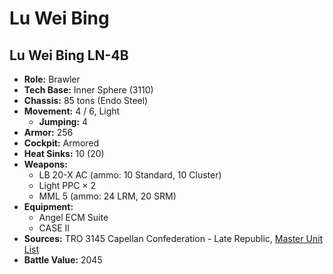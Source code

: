 # Lu Wei Bing
## Lu Wei Bing LN-4B
- **Role:** Brawler
- **Tech Base:** Inner Sphere (3110)
- **Chassis:** 85 tons (Endo Steel)
- **Movement:** 4 / 6, Light
  - **Jumping:** 4
- **Armor:** 256
- **Cockpit:** Armored
- **Heat Sinks:** 10 (20)
- **Weapons:**
  - LB 20-X AC (ammo: 10 Standard, 10 Cluster)
  - Light PPC × 2
  - MML 5 (ammo: 24 LRM, 20 SRM)
- **Equipment:**
  - Angel ECM Suite
  - CASE II
- **Sources:** TRO 3145 Capellan Confederation - Late Republic, [Master Unit List](http://masterunitlist.info/Unit/Details/6471/lu-wei-bing-ln-4b)
- **Battle Value:** 2045

